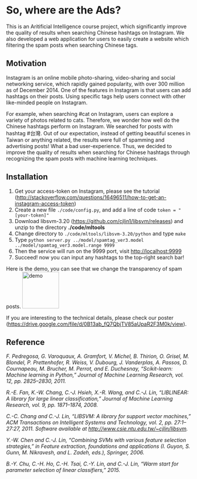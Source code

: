 So, where are the Ads?
====

This is an Aritificial Intelligence course project, which significantly improve the quality of results when searching Chinese hashtags on Instagram. We also developed a web application for users to easily create a website which filtering the spam posts when searching Chinese tags.

## Motivation

Instagram is an online mobile photo-sharing, video-sharing and social networking service, which rapidly gained popularity, with over 300 million as of December 2014. One of the features in Instagram is that users can add hashtags on their posts. Using specific tags help users connect with other like-minded people on Instagram. 

For example, when searching #cat on Instagram, users can explore a variety of photos related to cats. Therefore, we wonder how well do the Chinese hashtags perform on Instagram. We searched for posts with hashtag #台灣. Out of our expectation, instead of getting beautiful scenes in Taiwan or anything related, the results were full of spamming and advertising posts! What a bad user-experience. Thus, we decided to improve the quality of results when searching for Chinese hashtags through recognizing the spam posts with machine learning techniques. 

## Installation

1. Get your access-token on Instagram, please see the tutorial (http://stackoverflow.com/questions/16496511/how-to-get-an-instagram-access-token)
2. Create a new file ```./code/config.py```, and add a line of code ```token = "[your-token]"```
2. Download libsvm-3.20 (https://github.com/cjlin1/libsvm/releases) and unzip to the directory **./code/mltools**
2. Change directory to ```./code/mltools/libsvm-3.20/python``` and type ```make```
3. Type ```python server.py ../model/spamtag_ver3.model ../model/spamtag_ver3.model.range 9999```
4. Then the service will run on the 9999 port, visit [http://localhost:9999](http://localhost:9999)
5. Succeed! now you can input any hashtags to the top-right search bar!

Here is the demo, you can see that we change the transparency of spam posts.
<img src="http://i.imgur.com/J6dtMHq.jpg" alt="demo" style="width: 100px;"/>

If you are interesting to the technical details, please check our poster (https://drive.google.com/file/d/0B13ab_fQ7QbjTV85aUpaR2F3M0k/view).

## Reference

_F. Pedregosa, G. Varoquaux, A. Gramfort, V. Michel, B. Thirion, O. Grisel, M. Blondel, P. Prettenhofer, R. Weiss, V. Dubourg, J. Vanderplas, A. Passos, D. Cournapeau, M. Brucher, M. Perrot, and E. Duchesnay, “Scikit-learn: Machine learning in Python,” Journal of Machine Learning Research, vol. 12, pp. 2825–2830, 2011._

_R.-E. Fan, K.-W. Chang, C.-J. Hsieh, X.-R. Wang, and C.-J. Lin, “LIBLINEAR: A library for large linear classification,” Journal of Machine Learning Research, vol. 9, pp. 1871–1874, 2008._

_C.-C. Chang and C.-J. Lin, “LIBSVM: A library for support vector machines,” ACM Transactions on Intelligent Systems and Technology, vol. 2, pp. 27:1–27:27, 2011. Software available at http://www.csie.ntu.edu.tw/~cjlin/libsvm._

_Y.-W. Chen and C.-J. Lin, “Combining SVMs with various feature selection strategies,” in Feature extraction, foundations and applications (I. Guyon, S. Gunn, M. Nikravesh, and L. Zadeh, eds.), Springer, 2006._

_B.-Y. Chu, C.-H. Ho, C.-H. Tsai, C.-Y. Lin, and C.-J. Lin, “Warm start for parameter selection of linear classifiers,” 2015._
